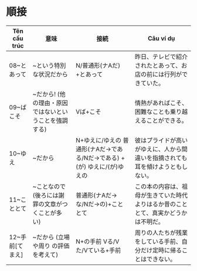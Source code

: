 # 順接

| Tên cấu trúc | 意味 | 接続 | Câu ví dụ |
|---|---|---|---|
| 08~とあって | ~という特別な状況だから | N/普通形(ナAだ) +とあって | 昨日、テレビで紹介されたとあって、お店の前には行列ができていた。 |
| 09~ばこそ | ~だから! (他の理由・原因ではないということを強調する) | Vば+こそ | 情熱があればこそ、困難なことも乗り越えることができる。 |
| 10~ゆえ | ~だから | N+ゆえに/ゆえの 普通形(ナAだ→である/Nだ→である) + (が) ゆえに/(が)ゆえの | 彼はプライドが高いがゆえに、人から間違いを指摘されても耳を傾けようともしない。 |
| 11~こととて | ~ことなので(後ろには謝罪の文章がつくことが多い) | 普通形(ナAだ→な/Nだ→の)+こととて | この本の内容は、祖母が生きていた時代よりはるか昔のこととて、真実かどうかは不明だ。 |
| 12~手前[てまえ] | ~だから (立場 や周り の評価を考えて) | N+の手前 Vる/Vた/Vている+手前 | 周りの人たちが残業をしている手前、自分だけ定時に帰ることはできない。 |
